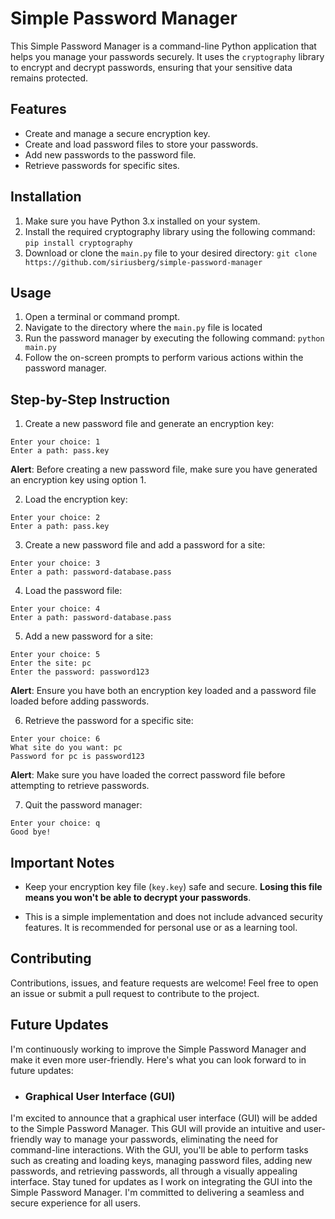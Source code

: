 # Simple Password Manager

This Simple Password Manager is a command-line Python application that helps you manage your passwords securely. It uses the `cryptography` library to encrypt and decrypt passwords, ensuring that your sensitive data remains protected.

## Features
- Create and manage a secure encryption key.
- Create and load password files to store your passwords.
- Add new passwords to the password file.
- Retrieve passwords for specific sites.

## Installation
1. Make sure you have Python 3.x installed on your system.
2. Install the required cryptography library using the following command: `pip install cryptography`
3. Download or clone the `main.py` file to your desired directory: `git clone https://github.com/siriusberg/simple-password-manager`

## Usage
1. Open a terminal or command prompt.
2. Navigate to the directory where the `main.py` file is located
3. Run the password manager by executing the following command: `python main.py`
4. Follow the on-screen prompts to perform various actions within the password manager.

## Step-by-Step Instruction
1. Create a new password file and generate an encryption key:
```
Enter your choice: 1
Enter a path: pass.key
```
<b>Alert</b>: Before creating a new password file, make sure you have generated an encryption key using option 1. <br>

2. Load the encryption key:
```
Enter your choice: 2
Enter a path: pass.key
```
3. Create a new password file and add a password for a site:
```
Enter your choice: 3
Enter a path: password-database.pass
```
4. Load the password file:
```
Enter your choice: 4
Enter a path: password-database.pass
```
5. Add a new password for a site:
```
Enter your choice: 5
Enter the site: pc
Enter the password: password123
```
<b>Alert</b>: Ensure you have both an encryption key loaded and a password file loaded before adding passwords. <br>

6. Retrieve the password for a specific site:
```
Enter your choice: 6
What site do you want: pc
Password for pc is password123
```
<b>Alert</b>: Make sure you have loaded the correct password file before attempting to retrieve passwords. <br>

7. Quit the password manager:
```
Enter your choice: q
Good bye!
```

## Important Notes
- Keep your encryption key file (`key.key`) safe and secure. <b>Losing this file means you won't be able to decrypt your passwords</b>.

- This is a simple implementation and does not include advanced security features. It is recommended for personal use or as a learning tool.

## Contributing
Contributions, issues, and feature requests are welcome! Feel free to open an issue or submit a pull request to contribute to the project.

## Future Updates
I'm continuously working to improve the Simple Password Manager and make it even more user-friendly. Here's what you can look forward to in future updates:
- ### Graphical User Interface (GUI)
I'm excited to announce that a graphical user interface (GUI) will be added to the Simple Password Manager. This GUI will provide an intuitive and user-friendly way to manage your passwords, eliminating the need for command-line interactions. With the GUI, you'll be able to perform tasks such as creating and loading keys, managing password files, adding new passwords, and retrieving passwords, all through a visually appealing interface.
Stay tuned for updates as I work on integrating the GUI into the Simple Password Manager. I'm committed to delivering a seamless and secure experience for all users.


